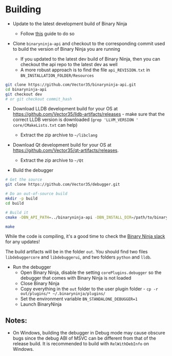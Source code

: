 # Building

- Update to the latest development build of Binary Ninja 
  - Follow [this](https://docs.binary.ninja/guide/index.html#support) guide to do so

- Clone `binaryninja-api` and checkout to the corresponding commit used to build the version of Binary Ninja you are running
  - If you updated to the latest dev build of Binary Ninja, then you can checkout the api repo to the latest dev as well
  - A more robust approach is to find the file `api_REVISION.txt` in `BN_INSTALLATION_FOLDER/Resources`

```bash
git clone https://github.com/Vector35/binaryninja-api.git
cd binaryninja-api
git checkout dev
# or git checkout commit_hash
```

- Download LLDB development build for your OS at https://github.com/Vector35/lldb-artifacts/releases - make sure that the correct LLDB version is downloaded (`grep 'LLVM_VERSION ' core/CMakeLists.txt` can help)
  - Extract the zip archive to `~/libclang`

- Download Qt development build for your OS at https://github.com/Vector35/qt-artifacts/releases.
  - Extract the zip archive to `~/Qt`

- Build the debugger

```bash
# Get the source
git clone https://github.com/Vector35/debugger.git

# Do an out-of-source build
mkdir -p build
cd build

# Build it
cmake -DBN_API_PATH=../binaryninja-api -DBN_INSTALL_DIR=/path/to/binaryninja/installation ..

make
```

While the code is compiling, it's a good time to check the [Binary Ninja slack](https://slack.binary.ninja) for any updates!

The build artifacts will be in the folder `out`. You should find two files `libdebuggercore` and `libdebuggerui`, and two folders `python` and `lldb`. 

- Run the debugger
  - Open Binary Ninja, disable the setting `corePlugins.debugger` so the debugger that comes with Binary Ninja is not loaded
  - Close Binary Ninja
  - Copy everything in the `out` folder to the user plugin folder - `cp -r out/plugins/* ~/.binaryninja/plugins/`
  - Set the environment variable `BN_STANDALONE_DEBUGGER=1`
  - Launch BinaryNinja


## Notes:

- On Windows, building the debugger in Debug mode may cause obscure bugs since the debug ABI of MSVC can be different from that of the release build.
It is recommended to build with `RelWithDebInfo` on Windows.